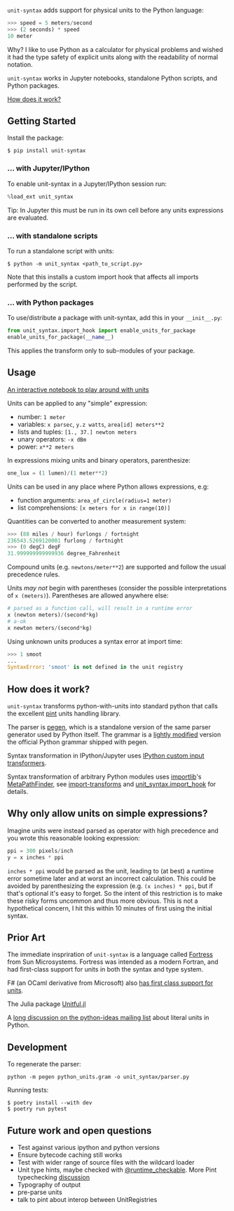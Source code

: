`unit-syntax` adds support for physical units to the Python language:

```python
>>> speed = 5 meters/second
>>> (2 seconds) * speed
10 meter
```

Why? I like to use Python as a calculator for physical problems and wished it had the type safety of explicit units along with the readability of normal notation.

`unit-syntax` works in Jupyter notebooks, standalone Python scripts, and Python packages.

[How does it work?](https://github.com/ahupp/unit-syntax#how-does-it-work)

## Getting Started

Install the package:

```shell
$ pip install unit-syntax
```

### ... with Jupyter/IPython

To enable unit-syntax in a Jupyter/IPython session run:

```python
%load_ext unit_syntax
```

Tip: In Jupyter this must be run in its own cell before any units expressions are evaluated.

### ... with standalone scripts

To run a standalone script with units:

```
$ python -m unit_syntax <path_to_script.py>
```

Note that this installs a custom import hook that affects all imports performed by the script.

### ... with Python packages

To use/distribute a package with unit-syntax, add this in your `__init__.py`:

```python
from unit_syntax.import_hook import enable_units_for_package
enable_units_for_package(__name__)
```

This applies the transform only to sub-modules of your package.

## Usage

[An interactive notebook to play around with units](https://colab.research.google.com/drive/1PInyLGZHnUzEuUVgMsLrUUNdCurXK7v1#scrollTo=JszzXmATY0TV)

Units can be applied to any "simple" expression:

- number: `1 meter`
- variables: `x parsec`, `y.z watts`, `area[id] meters**2`
- lists and tuples: `[1., 37.] newton meters`
- unary operators: `-x dBm`
- power: `x**2 meters`

In expressions mixing units and binary operators, parenthesize:

```python
one_lux = (1 lumen)/(1 meter**2)
```

Units can be used in any place where Python allows expressions, e.g:

- function arguments: `area_of_circle(radius=1 meter)`
- list comprehensions: `[x meters for x in range(10)]`

Quantities can be converted to another measurement system:

```python
>>> (88 miles / hour) furlongs / fortnight
236543.5269120001 furlong / fortnight
>>> (0 degC) degF
31.999999999999936 degree_Fahrenheit
```

Compound units (e.g. `newtons/meter**2`) are supported and follow the usual precedence rules.

Units _may not_ begin with parentheses (consider the possible
interpretations of `x (meters)`). Parentheses are allowed anywhere else:

```python
# parsed as a function call, will result in a runtime error
x (newton meters)/(second*kg)
# a-ok
x newton meters/(second*kg)
```

Using unknown units produces a syntax error at import time:

```python
>>> 1 smoot
...
SyntaxError: 'smoot' is not defined in the unit registry
```

## How does it work?

`unit-syntax` transforms python-with-units into standard python that calls the excellent [pint](https://pint.readthedocs.io/en/stable/) units handling library.

The parser is [pegen](https://we-like-parsers.github.io/pegen/), which is a standalone version of the same parser generator used by Python itself. The grammar is a [lightly modified](https://github.com/ahupp/unit-syntax/compare/base-grammar..main#diff-7405fdc26614e4d2e7f8f37c9b559ccb3a7f7c619d41e207dda28afdfae20f83) version the official Python grammar shipped with pegen.

Syntax transformation in IPython/Jupyter uses [IPython custom input transformers](https://ipython.readthedocs.io/en/stable/config/inputtransforms.html).

Syntax transformation of arbitrary Python modules uses [importlib](https://docs.python.org/3/library/importlib.html)'s [MetaPathFinder](https://docs.python.org/3/library/importlib.html#importlib.abc.MetaPathFinder), see [import-transforms](https://github.com/ahupp/import-transformss) and [unit_syntax.import_hook](https://github.com/ahupp/unit-syntax/blob/main/unit_syntax/import_hook.py) for details.

## Why only allow units on simple expressions?

Imagine units were instead parsed as operator with high precedence and you wrote this reasonable looking expression:

```python
ppi = 300 pixels/inch
y = x inches * ppi
```

`inches * ppi` would be parsed as the unit, leading to (at best) a runtime error sometime later and at worst an incorrect calculation. This could be avoided by parenthesizing the expression (e.g. `(x inches) * ppi`, but if that's optional it's easy to forget. So the intent of this restriction is to make these risky forms uncommon and thus more obvious. This is not a hypothetical concern, I hit this within 10 minutes of first using the initial syntax.

## Prior Art

The immediate inspriration of `unit-syntax` is a language called [Fortress](https://citeseerx.ist.psu.edu/viewdoc/download?doi=10.1.1.180.6323&rep=rep1&type=pdf) from Sun Microsystems. Fortress was intended as a modern Fortran, and had first-class support for units in both the syntax and type system.

F# (an OCaml derivative from Microsoft) also [has first class support for units](https://en.wikibooks.org/wiki/F_Sharp_Programming/Units_of_Measure).

The Julia package [Unitful.jl](http://painterqubits.github.io/Unitful.jl/stable/)

A [long discussion on the python-ideas mailing list](https://lwn.net/Articles/900739/) about literal units in Python.

## Development

To regenerate the parser:

`python -m pegen python_units.gram -o unit_syntax/parser.py`

Running tests:

```
$ poetry install --with dev
$ poetry run pytest
```

## Future work and open questions

- Test against various ipython and python versions
- Ensure bytecode caching still works
- Test with wider range of source files with the wildcard loader
- Unit type hints, maybe checked with [@runtime_checkable](https://docs.python.org/3/library/typing.html#typing.runtime_checkable). More Pint typechecking [discussion](https://github.com/hgrecco/pint/issues/1166)
- Typography of output
- pre-parse units
- talk to pint about interop between UnitRegistries
